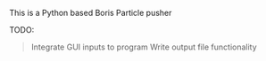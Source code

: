 This is a Python based Boris Particle pusher

TODO:
> Integrate GUI inputs to program
> Write output file functionality
